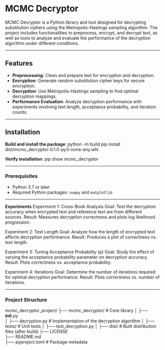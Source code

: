 # MCMC Decryptor

MCMC Decryptor is a Python library and tool designed for decrypting substitution ciphers using the Metropolis-Hastings sampling algorithm. The project includes functionalities to preprocess, encrypt, and decrypt text, as well as tools to analyze and evaluate the performance of the decryption algorithm under different conditions.

---

## Features

- **Preprocessing**: Clean and prepare text for encryption and decryption.
- **Encryption**: Generate random substitution cipher keys for secure encryption.
- **Decryption**: Use Metropolis-Hastings sampling to find optimal decryption mappings.
- **Performance Evaluation**: Analyze decryption performance with experiments involving text length, acceptance probability, and iteration counts.

---

## Installation

**Build and install the package**:
python -m build
pip install dist/mcmc_decryptor-0.1.0-py3-none-any.whl

**Verify installation**:
pip show mcmc_decryptor

---

### Prerequisites

- Python 3.7 or later
- Required Python packages: `numpy` and `matplotlib`

---

**Experiments**
Experiment 1: Cross-Book Analysis
Goal: Test the decryption accuracy when encrypted text and reference text are from different sources.
Result: Measures decryption correctness and plots log likelihood progression.

Experiment 2: Text Length
Goal: Analyze how the length of encrypted text affects decryption performance.
Result: Produces a plot of correctness vs. text length.

Experiment 3: Tuning Acceptance Probability (p)
Goal: Study the effect of varying the acceptance probability parameter on decryption accuracy.
Result: Plots correctness vs. acceptance probability.

Experiment 4: Iterations
Goal: Determine the number of iterations required for optimal decryption performance.
Result: Plots correctness vs. number of iterations.

---

### Project Structure

mcmc_decryptor_project/
├── mcmc_decryptor/             # Core library
│   ├── __init__.py             
│   ├── decryption.py           # Implementation of the decryption algorithm
│
├── tests/                      # Unit tests
│   ├── test_decryption.py
│
├── dist/                       # Built distribution files (after build)
├── LICENSE                     
├── README.md                   
├── pyproject.toml              # Package metadata





